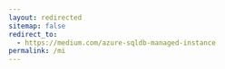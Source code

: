 ```yaml
---
layout: redirected
sitemap: false
redirect_to:
  - https://medium.com/azure-sqldb-managed-instance
permalink: /mi
---
```

